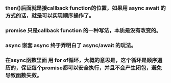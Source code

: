 ### then()后面就是接callback function的位置，如果用 async await 的方式的话，就是可以实现顺序操作了。
### promise 只是callback function 的一种写法，本质是没有改变的。

### async 嵌套 async 终于弄明白了 async/await 的玩法。
### 在async函数里面 用 for of循环，大概的意思是，这个循环是顺序遍历的，保证每个promise都可以安全执行，并且不会产生闭包，避免导致函数失效。
